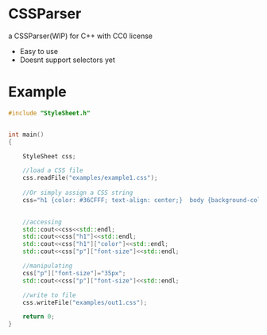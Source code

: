 # CSSParser
a CSSParser(WIP) for C++ with CC0 license

* Easy to use
* Doesnt support selectors yet

# Example

```c++
#include "StyleSheet.h"


int main()
{

    StyleSheet css;

    //load a CSS file
    css.readFile("examples/example1.css");
    
    //Or simply assign a CSS string
    css="h1 {color: #36CFFF; text-align: center;}  body {background-color: lightblue;} p {font-family: verdana;font-size:20px;}";

    
    //accessing
    std::cout<<css<<std::endl;
    std::cout<<css["h1"]<<std::endl;
    std::cout<<css["h1"]["color"]<<std::endl;
    std::cout<<css["p"]["font-size"]<<std::endl;

    //manipulating
    css["p"]["font-size"]="35px";
    std::cout<<css["p"]["font-size"]<<std::endl;

    //write to file
    css.writeFile("examples/out1.css");

    return 0;
}


```
